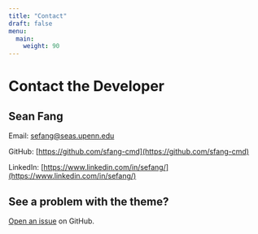 ```yaml
---
title: "Contact"
draft: false
menu:
  main:
    weight: 90
---
```


# Contact the Developer

## Sean Fang

Email: [sefang@seas.upenn.edu](mailto:sefang@seas.upenn.edu)

GitHub: [https://github.com/sfang-cmd](https://github.com/sfang-cmd)

LinkedIn: [https://www.linkedin.com/in/sefang/](https://www.linkedin.com/in/sefang/)

## See a problem with the theme?
[Open an issue](https://github.com/filipecarneiro/hugo-bootstrap-theme/issues/new) on GitHub.
